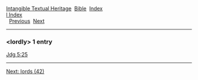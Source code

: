 [Intangible Textual Heritage](../../index)  [Bible](../index) 
[Index](index)   
[l Index](_l_)  
  [Previous](c06913)  [Next](c06915) 

------------------------------------------------------------------------

### &lt;lordly&gt; 1 entry

[Jdg 5:25](../kjv/jdg005.htm#025)  

------------------------------------------------------------------------

[Next: lords (42)](c06915)
